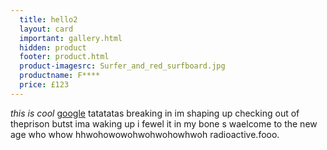```yaml
---
  title: hello2
  layout: card
  important: gallery.html
  hidden: product
  footer: product.html
  product-imagesrc: Surfer_and_red_surfboard.jpg
  productname: F****
  price: £123
---
```

*this is cool* [google](http://www.google.com/) tatatatas
breaking in im shaping up checking out of theprison butst ima waking up i fewel it in my bone s waelcome to the new age who whow hhwohowowohwohwohowhwoh radioactive.fooo.
